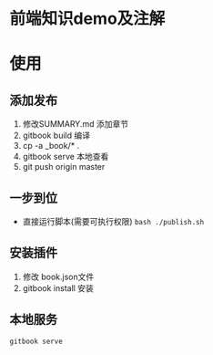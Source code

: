 # 前端知识demo及注解

# 使用

## 添加发布
1. 修改SUMMARY.md 添加章节
2. gitbook  build 编译
3. cp -a _book/*  .
4. gitbook  serve 本地查看
5. git push origin master 

##  一步到位
* 直接运行脚本(需要可执行权限)  `bash ./publish.sh`

## 安装插件
1. 修改 book.json文件
2. gitbook install 安装


## 本地服务
`gitbook serve`

